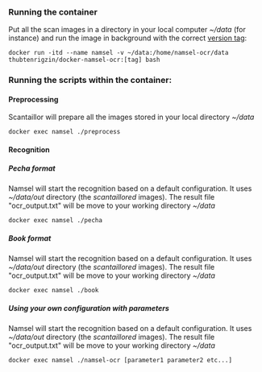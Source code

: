 ### Running the container
Put all the scan images in a directory in your local computer *~/data* (for instance) and run the image in background with the correct [version tag](https://cloud.docker.com/swarm/thubtenrigzin/repository/docker/thubtenrigzin/docker-namsel-ocr/tags):
```
docker run -itd --name namsel -v ~/data:/home/namsel-ocr/data thubtenrigzin/docker-namsel-ocr:[tag] bash
```
### Running the scripts within the container:
#### Preprocessing
Scantaillor will prepare all the images stored in your local directory *~/data*
```
docker exec namsel ./preprocess
```
#### Recognition
##### Pecha format
Namsel will start the recognition based on a default configuration. It uses *~/data/out* directory (the *scantaillored* images). The result file "ocr_output.txt" will be move to your working directory *~/data*
```
docker exec namsel ./pecha
```
##### Book format
Namsel will start the recognition based on a default configuration. It uses *~/data/out* directory (the *scantaillored* images). The result file "ocr_output.txt" will be move to your working directory *~/data*
```
docker exec namsel ./book
```
##### Using your own configuration with parameters
Namsel will start the recognition based on a default configuration. It uses *~/data/out* directory (the *scantaillored* images). The result file "ocr_output.txt" will be move to your working directory *~/data*
```
docker exec namsel ./namsel-ocr [parameter1 parameter2 etc...]
```